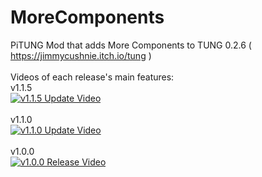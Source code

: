 # MoreComponents
PiTUNG Mod that adds More Components to TUNG 0.2.6 ( https://jimmycushnie.itch.io/tung )<br/>
<br/>
Videos of each release's main features:<br/>
v1.1.5<br/>
[![v1.1.5 Update Video](https://img.youtube.com/vi/D8BXgCvdrfs/0.jpg)](https://www.youtube.com/watch?v=D8BXgCvdrfs)<br/>
<br/>
v1.1.0<br/>
[![v1.1.0 Update Video](https://img.youtube.com/vi/Yb44rF642X0/0.jpg)](https://www.youtube.com/watch?v=Yb44rF642X0)<br/>
<br/>
v1.0.0<br/>
[![v1.0.0 Release Video](https://img.youtube.com/vi/jdaVFBQZGhI/0.jpg)](https://www.youtube.com/watch?v=jdaVFBQZGhI)
